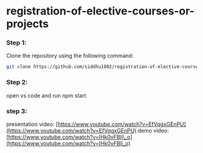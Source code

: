 # registration-of-elective-courses-or-projects
### Step 1:
Clone the repository using the following command:
```bash
git clone https://github.com/siddhu1802/registration-of-elective-courses-or-projects
```
### Step 2:
open vs code and run npm start

### step 3:



presentation video: [https://www.youtube.com/watch?v=EfVqgxGEnPU](https://www.youtube.com/watch?v=EfVqgxGEnPU)
demo video: [https://www.youtube.com/watch?v=IHk0vFBIj\_o](https://www.youtube.com/watch?v=IHk0vFBIj_o)
